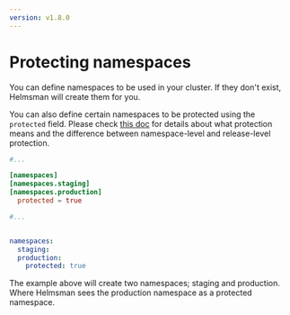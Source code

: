 ```yaml
---
version: v1.8.0
---
```


# Protecting namespaces

You can define namespaces to be used in your cluster. If they don't exist, Helmsman will create them for you.

You can also define certain namespaces to be protected using the `protected` field. Please check [this doc](../misc/protect_namespaces_and_releases.md) for details about what protection means and the difference between namespace-level and release-level protection.


```toml
#...

[namespaces]
[namespaces.staging]
[namespaces.production]
  protected = true

#...
```

```yaml

namespaces:
  staging:
  production:
    protected: true

```

The example above will create two namespaces; staging and production. Where Helmsman sees the production namespace as a protected namespace.
